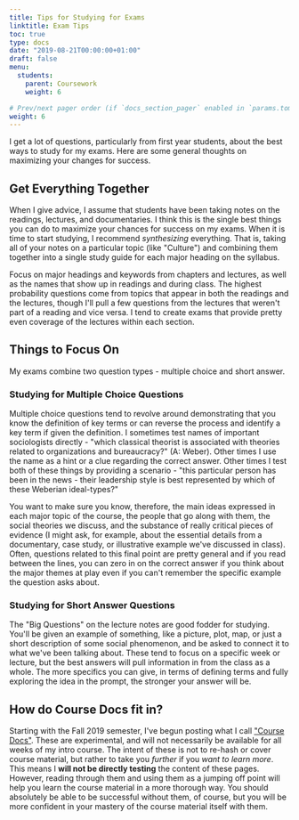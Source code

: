 ```yaml
---
title: Tips for Studying for Exams
linktitle: Exam Tips
toc: true
type: docs
date: "2019-08-21T00:00:00+01:00"
draft: false
menu:
  students:
    parent: Coursework
    weight: 6

# Prev/next pager order (if `docs_section_pager` enabled in `params.toml`)
weight: 6
---
```


I get a lot of questions, particularly from first year students, about the best ways to study for my exams. Here are some general thoughts on maximizing your changes for success.

## Get Everything Together
When I give advice, I assume that students have been taking notes on the readings, lectures, and documentaries. I think this is the single best things you can do to maximize your chances for success on my exams. When it is time to start studying, I recommend *synthesizing* everything. That is, taking all of your notes on a particular topic (like "Culture") and combining them together into a single study guide for each major heading on the syllabus. 

Focus on major headings and keywords from chapters and lectures, as well as the names that show up in readings and during class. The highest probability questions come from topics that appear in both the readings and the lectures, though I'll pull a few questions from the lectures that weren't part of a reading and vice versa. I tend to create exams that provide pretty even coverage of the lectures within each section.

## Things to Focus On
My exams combine two question types - multiple choice and short answer. 

### Studying for Multiple Choice Questions
Multiple choice questions tend to revolve around demonstrating that you know the definition of key terms or can reverse the process and identify a key term if given the definition. I sometimes test names of important sociologists directly - "which classical theorist is associated with theories related to organizations and bureaucracy?" (A: Weber). Other times I use the name as a hint or a clue regarding the correct answer. Other times I test both of these things by providing a scenario - "this particular person has been in the news - their leadership style is best represented by which of these Weberian ideal-types?"

You want to make sure you know, therefore, the main ideas expressed in each major topic of the course, the people that go along with them, the social theories we discuss, and the substance of really critical pieces of evidence (I might ask, for example, about the essential details from a documentary, case study, or illustrative example we've discussed in class). Often, questions related to this final point are pretty general and if you read between the lines, you can zero in on the correct answer if you think about the major themes at play even if you can't remember the specific example the question asks about.

### Studying for Short Answer Questions
The "Big Questions" on the lecture notes are good fodder for studying. You'll be given an example of something, like a picture, plot, map, or just a short description of some social phenomenon, and be asked to connect it to what we've been talking about. These tend to focus on a specific week or lecture, but the best answers will pull information in from the class as a whole. The more specifics you can give, in terms of defining terms and fully exploring the idea in the prompt, the stronger your answer will be. 

## How do Course Docs fit in?
Starting with the Fall 2019 semester, I've begun posting what I call ["Course Docs"](https://slu-soc1120.github.io/docs/). These are experimental, and will not necessarily be available for all weeks of my intro course. The intent of these is not to re-hash or cover course material, but rather to take you *further* if you *want to learn more*. This means I **will not be directly testing** the content of these pages. However, reading through them and using them as a jumping off point will help you learn the course material in a more thorough way. You should absolutely be able to be successful without them, of course, but you will be more confident in your mastery of the course material itself with them.